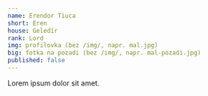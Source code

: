 ```yaml
---
name: Erendor Tiuca
short: Eren
house: Geledír
rank: Lord
img: profilovka (bez /img/, napr. mal.jpg)
big: fotka na pozadi (bez /img/, napr. mal-pozadi.jpg)
published: false
---
```


Lorem ipsum dolor sit amet.
